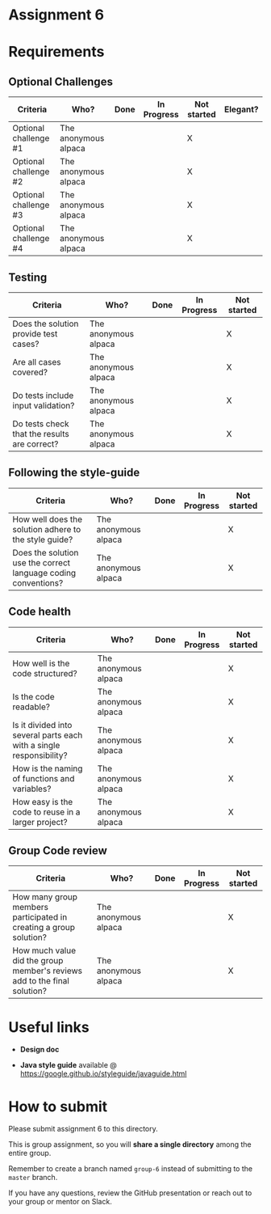 # Assignment 6

# Requirements

## Optional Challenges
| Criteria  | Who? | Done  |  In Progress |   Not started | Elegant? |
|---|---|---|---|---|---|
|  Optional challenge #1 | The anonymous alpaca |  | | X ||
|  Optional challenge #2 | The anonymous alpaca |  | | X ||
|  Optional challenge #3 | The anonymous alpaca |  | | X ||
|  Optional challenge #4 | The anonymous alpaca |  | | X ||


## Testing
| Criteria  | Who? | Done  |  In Progress |   Not started | 
|---|---|---|---|---|
|  Does the solution provide test cases? | The anonymous alpaca |  | | X |
|  Are all cases covered? | The anonymous alpaca |  | | X |
|  Do tests include input validation? | The anonymous alpaca |  | | X |
|  Do tests check that the results are correct? | The anonymous alpaca |  | | X |


## Following the style-guide
| Criteria  | Who? | Done  |  In Progress |   Not started | 
|---|---|---|---|---|
|  How well does the solution adhere to the style guide? | The anonymous alpaca |  | | X |
|  Does the solution use the correct language coding conventions? | The anonymous alpaca |  | | X |


## Code health
| Criteria  | Who? | Done  |  In Progress |   Not started | 
|---|---|---|---|---|
|  How well is the code structured? | The anonymous alpaca |  | | X |
|  Is the code readable? | The anonymous alpaca |  | | X |
|  Is it divided into several parts each with a single responsibility? | The anonymous alpaca |  | | X |
|  How is the naming of functions and variables? | The anonymous alpaca |  | | X |
|  How easy is the code to reuse in a larger project? | The anonymous alpaca |  | | X |


## Group Code review
| Criteria  | Who? | Done  |  In Progress |   Not started | 
|---|---|---|---|---|
|  How many group members participated in creating a group solution? | The anonymous alpaca |  | | X |
|  How much value did the group member's reviews add to the final solution? | The anonymous alpaca |  | | X |



# Useful links

- **Design doc**

- **Java style guide** available @ https://google.github.io/styleguide/javaguide.html 

# How to submit

Please submit assignment 6 to this directory.

This is group assignment, so you will **share a single directory**
among the entire group.

Remember to create a branch named `group-6` instead of submitting
to the `master` branch.

If you have any questions, review the GitHub presentation or reach
out to your group or mentor on Slack.
